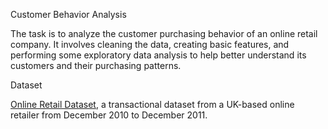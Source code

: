 Customer Behavior Analysis

The task is to analyze the customer purchasing behavior of an online retail company. It involves cleaning the data, creating basic features, and performing some exploratory data analysis to help better understand its customers and their purchasing patterns.

Dataset

[Online Retail Dataset](https://archive.ics.uci.edu/ml/datasets/online+retail), a transactional dataset from a UK-based online retailer from December 2010 to December 2011.
